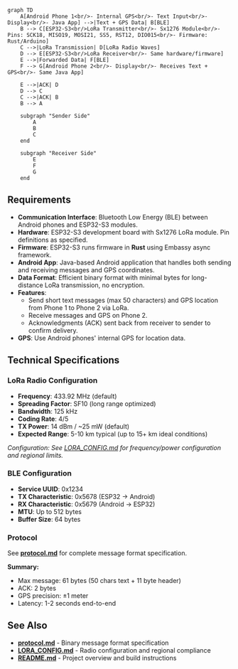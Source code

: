 ```mermaid
graph TD
    A[Android Phone 1<br/>- Internal GPS<br/>- Text Input<br/>- Display<br/>- Java App] -->|Text + GPS Data| B[BLE]
    B --> C[ESP32-S3<br/>LoRa Transmitter<br/>- Sx1276 Module<br/>- Pins: SCK18, MISO19, MOSI21, SS5, RST12, DIO015<br/>- Firmware: Rust/Arduino]
    C -->|LoRa Transmission| D[LoRa Radio Waves]
    D --> E[ESP32-S3<br/>LoRa Receiver<br/>- Same hardware/firmware]
    E -->|Forwarded Data| F[BLE]
    F --> G[Android Phone 2<br/>- Display<br/>- Receives Text + GPS<br/>- Same Java App]
    
    E -->|ACK| D
    D --> C
    C -->|ACK| B
    B --> A
    
    subgraph "Sender Side"
        A
        B
        C
    end
    
    subgraph "Receiver Side"
        E
        F
        G
    end
```

## Requirements

- **Communication Interface**: Bluetooth Low Energy (BLE) between Android phones and ESP32-S3 modules.
- **Hardware**: ESP32-S3 development board with Sx1276 LoRa module. Pin definitions as specified.
- **Firmware**: ESP32-S3 runs firmware in **Rust** using Embassy async framework.
- **Android App**: Java-based Android application that handles both sending and receiving messages and GPS coordinates.
- **Data Format**: Efficient binary format with minimal bytes for long-distance LoRa transmission, no encryption.
- **Features**: 
  - Send short text messages (max 50 characters) and GPS location from Phone 1 to Phone 2 via LoRa.
  - Receive messages and GPS on Phone 2.
  - Acknowledgments (ACK) sent back from receiver to sender to confirm delivery.
- **GPS**: Use Android phones' internal GPS for location data.

## Technical Specifications

### LoRa Radio Configuration
- **Frequency**: 433.92 MHz (default)
- **Spreading Factor**: SF10 (long range optimized)
- **Bandwidth**: 125 kHz
- **Coding Rate**: 4/5
- **TX Power**: 14 dBm / ~25 mW (default)
- **Expected Range**: 5-10 km typical (up to 15+ km ideal conditions)

*Configuration: See [LORA_CONFIG.md](LORA_CONFIG.md) for frequency/power configuration and regional limits.*

### BLE Configuration
- **Service UUID**: 0x1234
- **TX Characteristic**: 0x5678 (ESP32 → Android)
- **RX Characteristic**: 0x5679 (Android → ESP32)
- **MTU**: Up to 512 bytes
- **Buffer Size**: 64 bytes

### Protocol
See **[protocol.md](protocol.md)** for complete message format specification.

**Summary:**
- Max message: 61 bytes (50 chars text + 11 byte header)
- ACK: 2 bytes
- GPS precision: ±1 meter
- Latency: 1-2 seconds end-to-end

## See Also
- **[protocol.md](protocol.md)** - Binary message format specification
- **[LORA_CONFIG.md](LORA_CONFIG.md)** - Radio configuration and regional compliance
- **[README.md](README.md)** - Project overview and build instructions